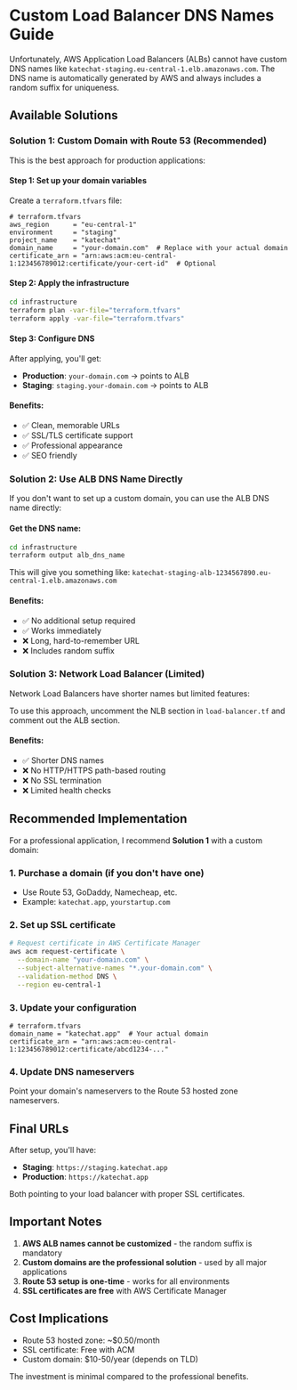 # Custom Load Balancer DNS Names Guide

Unfortunately, AWS Application Load Balancers (ALBs) cannot have custom DNS names like `katechat-staging.eu-central-1.elb.amazonaws.com`. The DNS name is automatically generated by AWS and always includes a random suffix for uniqueness.

## Available Solutions

### Solution 1: Custom Domain with Route 53 (Recommended)

This is the best approach for production applications:

#### Step 1: Set up your domain variables

Create a `terraform.tfvars` file:

```hcl
# terraform.tfvars
aws_region      = "eu-central-1"
environment     = "staging"
project_name    = "katechat"
domain_name     = "your-domain.com"  # Replace with your actual domain
certificate_arn = "arn:aws:acm:eu-central-1:123456789012:certificate/your-cert-id"  # Optional
```

#### Step 2: Apply the infrastructure

```bash
cd infrastructure
terraform plan -var-file="terraform.tfvars"
terraform apply -var-file="terraform.tfvars"
```

#### Step 3: Configure DNS

After applying, you'll get:
- **Production**: `your-domain.com` → points to ALB
- **Staging**: `staging.your-domain.com` → points to ALB

#### Benefits:
- ✅ Clean, memorable URLs
- ✅ SSL/TLS certificate support
- ✅ Professional appearance
- ✅ SEO friendly

### Solution 2: Use ALB DNS Name Directly

If you don't want to set up a custom domain, you can use the ALB DNS name directly:

#### Get the DNS name:
```bash
cd infrastructure
terraform output alb_dns_name
```

This will give you something like: `katechat-staging-alb-1234567890.eu-central-1.elb.amazonaws.com`

#### Benefits:
- ✅ No additional setup required
- ✅ Works immediately
- ❌ Long, hard-to-remember URL
- ❌ Includes random suffix

### Solution 3: Network Load Balancer (Limited)

Network Load Balancers have shorter names but limited features:

To use this approach, uncomment the NLB section in `load-balancer.tf` and comment out the ALB section.

#### Benefits:
- ✅ Shorter DNS names
- ❌ No HTTP/HTTPS path-based routing
- ❌ No SSL termination
- ❌ Limited health checks

## Recommended Implementation

For a professional application, I recommend **Solution 1** with a custom domain:

### 1. Purchase a domain (if you don't have one)
- Use Route 53, GoDaddy, Namecheap, etc.
- Example: `katechat.app`, `yourstartup.com`

### 2. Set up SSL certificate
```bash
# Request certificate in AWS Certificate Manager
aws acm request-certificate \
  --domain-name "your-domain.com" \
  --subject-alternative-names "*.your-domain.com" \
  --validation-method DNS \
  --region eu-central-1
```

### 3. Update your configuration
```hcl
# terraform.tfvars
domain_name = "katechat.app"  # Your actual domain
certificate_arn = "arn:aws:acm:eu-central-1:123456789012:certificate/abcd1234-..."
```

### 4. Update DNS nameservers
Point your domain's nameservers to the Route 53 hosted zone nameservers.

## Final URLs

After setup, you'll have:
- **Staging**: `https://staging.katechat.app`
- **Production**: `https://katechat.app`

Both pointing to your load balancer with proper SSL certificates.

## Important Notes

1. **AWS ALB names cannot be customized** - the random suffix is mandatory
2. **Custom domains are the professional solution** - used by all major applications
3. **Route 53 setup is one-time** - works for all environments
4. **SSL certificates are free** with AWS Certificate Manager

## Cost Implications

- Route 53 hosted zone: ~$0.50/month
- SSL certificate: Free with ACM
- Custom domain: $10-50/year (depends on TLD)

The investment is minimal compared to the professional benefits.
